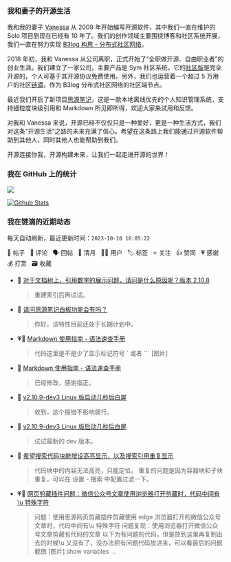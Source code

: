 ### 我和妻子的开源生活

我和我的妻子 [Vanessa](https://github.com/Vanessa219) 从 2009 年开始编写开源软件，其中我们一直在维护的 Solo 项目到现在已经有 10 年了。我们的创作领域主要围绕博客和社区系统开展，我们一直在努力实现 [B3log 构思 - 分布式社区网络](https://ld246.com/article/1546941897596)。

2018 年初，我和 Vanessa 从公司离职，正式开始了“全职做开源、自由职业者”的创业生涯。我们建立了一家公司，主要产品是 Sym 社区系统，它的[社区版](https://github.com/88250/symphony)是完全开源的，个人可基于其开源协议免费使用。另外，我们也运营着一个超过 5 万用户的社区[链滴](https://ld246.com)，作为 B3log 分布式社区网络的社区端节点。

最近我们开启了新项目[思源笔记](https://github.com/siyuan-note/siyuan)，这是一款本地离线优先的个人知识管理系统，支持细粒度块级引用和 Markdown 所见即所得，欢迎大家来试用和反馈。

对我和 Vanessa 来说，开源已经不仅仅只是一种爱好，更是一种生活方式，我们对这条“开源生活”之路的未来充满了信心。希望在这条路上我们能通过开源软件帮助到其他人，同时其他人也能帮助到我们。

开源连接你我，开源构建未来，让我们一起走进开源的世界！

### 我在 GitHub 上的统计

<a title="Hits" target="_blank" href="https://github.com/88250/88250"><img src="https://hits.b3log.org/88250/88250.svg"></a>

[![Github Stats](https://github-readme-stats.vercel.app/api?username=88250&theme=tokyonight&show_icons=true)](https://github.com/88250)

<!--events start -->

### 我在链滴的近期动态

每天自动刷新，最近更新时间：`2023-10-10 16:05:22`

📝 帖子 &nbsp; 💬 评论 &nbsp; 🗣 回帖 &nbsp; 🌙 清月 &nbsp; 👨‍💻 用户 &nbsp; 🏷️ 标签 &nbsp; ⭐️ 关注 &nbsp; 👍 赞同 &nbsp; 💗 感谢 &nbsp; 💰 打赏 &nbsp; 🗃 收藏

* 💬 [对于文档树上，引用数字的展示问题，请问是什么原因呢？版本 2.10.8](https://ld246.com/article/1696921061130/comment/1696923168733#comments)

  > 重建索引后再试试。
* 💬 [请问思源笔记白板功能会有吗？](https://ld246.com/article/1696911758685/comment/1696913662129#comments)

  > 你好，该特性目前还处于长期计划中。
* 💗💬 [Markdown 使用指南 - 语法速查手册](https://ld246.com/article/1583308420519/comment/1696907077965#comments)

  > 代码这里是不是少了显示标记符号 ` 或者 ``` [图片]
* 💬 [Markdown 使用指南 - 语法速查手册](https://ld246.com/article/1583308420519/comment/1696907256288#comments)

  > 已经修改，感谢指正。
* 💬 [v2.10.9-dev3 Linux 版启动几秒后白屏](https://ld246.com/article/1696830829124/comment/1696900038635#comments)

  > 收到，这个报错不影响就行。
* 💬 [v2.10.9-dev3 Linux 版启动几秒后白屏](https://ld246.com/article/1696830829124/comment/1696899016808#comments)

  > 试试最新的 dev 版本。
* 💬 [希望搜索代码块能增设高亮显示，以及搜索引用重复显示](https://ld246.com/article/1696862403983/comment/1696862672577#comments)

  > 代码块中的内容无法高亮，只能定位。 重复的问题是因为容器块和子块重复，可以在 设置 - 搜索 中配置过滤一下。
* 💗📝 [网页剪藏插件问题：微信公众号文章使用浏览器打开剪藏时，代码中间有 \u 特殊字符](https://ld246.com/article/1696838557654)

  > 问题：使用思源网页剪藏插件剪藏使用 edge 浏览器打开的微信公众号文章时，代码中间有\u 特殊字符 问题复现：使用浏览器打开微信公众号文章剪藏有代码的文章 以下为有问题的代码，但是放到这里再复制出去的时候\u 又没有了，没办法把有问题代码放进来，可以看最后的问题截图 [图片] show variables&nbsp; ..


<!--events end -->
